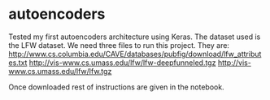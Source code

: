 # autoencoders
Tested my first autoencoders architecture using Keras. The dataset used is the LFW dataset. We need three files to run this project. They are:
http://www.cs.columbia.edu/CAVE/databases/pubfig/download/lfw_attributes.txt
http://vis-www.cs.umass.edu/lfw/lfw-deepfunneled.tgz
http://vis-www.cs.umass.edu/lfw/lfw.tgz

Once downloaded rest of instructions are given in the notebook.
